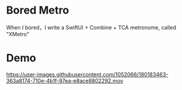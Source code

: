 # Bored Metro
When I bored，I write a SwiftUI + Combine + TCA metronome, called "XMetro"

# Demo
https://user-images.githubusercontent.com/1052066/180183463-363a8174-710e-4b1f-97ea-e8ace8802292.mov

